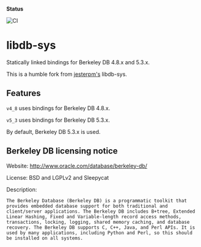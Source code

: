 **Status**

![CI](https://github.com/fishi0x01/libdb-sys/workflows/CI/badge.svg)

# libdb-sys

Statically linked bindings for Berkeley DB 4.8.x and 5.3.x.

This is a humble fork from [jesterpm's](https://github.com/jesterpm/libdb-sys) libdb-sys.

## Features

`v4_8` uses bindings for Berkeley DB 4.8.x.

`v5_3` uses bindings for Berkeley DB 5.3.x.

By default, Berkeley DB 5.3.x is used. 

## Berkeley DB licensing notice

Website: http://www.oracle.com/database/berkeley-db/

License: BSD and LGPLv2 and Sleepycat

Description:
```
The Berkeley Database (Berkeley DB) is a programmatic toolkit that
provides embedded database support for both traditional and
client/server applications. The Berkeley DB includes B+tree, Extended
Linear Hashing, Fixed and Variable-length record access methods,
transactions, locking, logging, shared memory caching, and database
recovery. The Berkeley DB supports C, C++, Java, and Perl APIs. It is
used by many applications, including Python and Perl, so this should
be installed on all systems.
```

